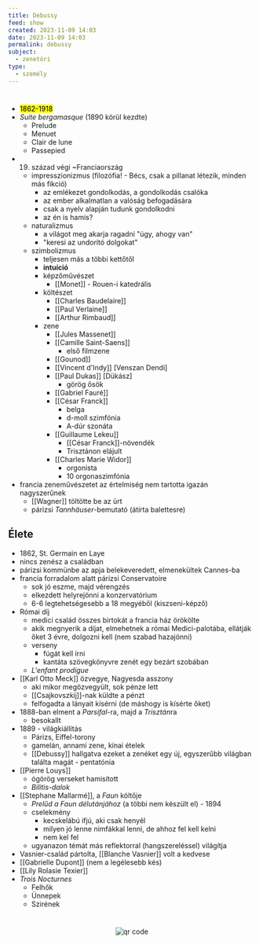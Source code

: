 ```yaml
---
title: Debussy
feed: show
created: 2023-11-09 14:03
date: 2023-11-09 14:03
permalink: debussy
subject:
  - zenetöri
type:
  - személy
---
```

#
- <mark>1862-1918</mark>
- *Suite bergamasque* (1890 körül kezdte)
	- Prelude
	- Menuet
	- Clair de lune
	- Passepied
- 19. század végi ~Franciaország
	- impresszionizmus (filozófia! - Bécs, csak a pillanat létezik, minden más fikció)
		- az emlékezet gondolkodás, a gondolkodás csalóka
		- az ember alkalmatlan a valóság befogadására
		- csak a nyelv alapján tudunk gondolkodni
		- az én is hamis?
	- naturalizmus
		- a világot meg akarja ragadni "úgy, ahogy van"
		- "keresi az undorító dolgokat"
	- szimbolizmus
		- teljesen más a többi kettőtől
		- **intuíció**
		- képzőművészet
			- [[Monet]] - Rouen-i katedrális
		- költészet
			- [[Charles Baudelaire]]
			- [[Paul Verlaine]]
			- [[Arthur Rimbaud]]
		- zene
			- [[Jules Massenet]]
			- [[Camille Saint-Saens]]
				- első filmzene
			- [[Gounod]]
			- [[Vincent d'Indy]] [Venszan Dendi]
			- [[Paul Dukas]] [Dükász]
				- görög ősök
			- [[Gabriel Fauré]]
			- [[César Franck]]
				- belga
				- d-moll szimfónia
				- A-dúr szonáta
			- [[Guillaume Lekeu]]
				- [[César Franck]]-növendék
				- Trisztánon elájult
			- [[Charles Marie Widor]]
				- orgonista
				- 10 orgonaszimfónia
- francia zeneművészetet az értelmiség nem tartotta igazán nagyszerűnek
	- [[Wagner]] töltötte be az ürt
	- párizsi *Tannhäuser*-bemutató (átírta balettesre)

## Élete
- 1862, St. Germain en Laye
- nincs zenész a családban
- párizsi kommünbe az apja belekeveredett, elmenekültek Cannes-ba
- francia forradalom alatt párizsi Conservatoire
	- sok jó eszme, majd vérengzés
	- elkezdett helyrejönni a konzervatórium
	- 6-6 legtehetségesebb a 18 megyéből (kiszseni-képző)
- Római díj
	- medici család összes birtokát a francia ház örökölte
	- akik megnyerik a díjat, elmehetnek a római Medici-palotába, ellátják őket 3 évre, dolgozni kell (nem szabad hazajönni)
	- verseny
		- fúgát kell írni
		- kantáta szövegkönyvre zenét egy bezárt szobában
	- *L'enfant prodigue*
- [[Karl Otto Meck]] özvegye, Nagyesda asszony
	- aki mikor megözvegyült, sok pénze lett
	- [[Csajkovszkij]]-nak küldte a pénzt
	- felfogadta a lányait kísérni (de máshogy is kísérte őket)
- 1888-ban elment a *Parsifal*-ra, majd a *Trisztán*ra
	- besokallt
- 1889 - világkiállítás
	- Párizs, Eiffel-torony
	- gamelán, annami zene, kínai ételek
	- [[Debussy]] hallgatva ezeket a zenéket egy új, egyszerűbb világban találta magát - pentatónia
- [[Pierre Louys]]
	- ógörög verseket hamisított
	- *Bilitis-dalok*
- [[Stephane Mallarmé]], a *Faun* költője
	- *Prelűd a Faun délutánjához* (a többi nem készült el) - 1894
	- cselekmény
		- kecskelábú ifjú, aki csak henyél
		- milyen jó lenne nimfákkal lenni, de ahhoz fel kell kelni
		- nem kel fel
	- ugyanazon témát más reflektorral (hangszereléssel) világítja
- Vasnier-család pártolta, [[Blanche Vasnier]] volt a kedvese
- [[Gabrielle Dupont]] (nem a legélesebb kés)
- [[Lily Rolasie Texier]]
- *Trois Nocturnes*
	- Felhők
	- Ünnepek
	- Szirének



#
<p style="text-align: center;"><img src="https://chart.googleapis.com/chart?cht=qr&chl=https://notes.andrasdenes.com/debussy&chs=180x180&choe=UTF-8&chld=L|2" alt="qr code"></p>

